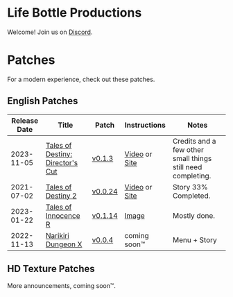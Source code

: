 <!--

Instructions to Edit this site:
1. Download NPM: https://nodejs.org/en/download/
2. Clone this repository: git clone https://github.com/lifebottle/lifebottle.github.io.git
3. Go to the root of this repository in your favorite terminal
4. Update npm if needed: npm install -g npm@9.1.2
5. Install docsify: npm i docsify-cli -g
6. If this is your first time, run this command: docsify init
7. Any time you need to render this site locally: docsify serve

-->

# Life Bottle Productions
Welcome!  Join us on [Discord](https://discord.com/invite/NUvvgUtdXW).


# Patches
For a modern experience, check out these patches.

## English Patches

| Release Date | Title | Patch | Instructions | Notes |
| ------------ | ----- | ----- | ------------ | ----- |
| 2023-11-05 | [Tales of Destiny: Director's Cut](https://github.com/lifebottle/Tales-of-Destiny-DC/releases) | [v0.1.3](https://github.com/lifebottle/Tales-of-Destiny-DC/releases/download/v0.1.3/TOD_DC_PATCH_v0.1.3.xdelta.zip) | [Video](https://www.youtube.com/watch?v=Kx5pPlKWjQE) or [Site](https://www.lifebottle.org/#/./other/xdelta3/index) | Credits and a few other small things still need completing. |
| 2021-07-02 | [Tales of Destiny 2](https://github.com/lifebottle/Tales-of-Destiny-2/releases) | [v0.0.24](https://github.com/lifebottle/Tales-of-Destiny-2/releases/download/latest/TOD2_PS2_PATCH.zip) | [Video](https://www.youtube.com/watch?v=Kx5pPlKWjQE) or [Site](https://www.lifebottle.org/#/./other/xdelta3/index) | Story 33% Completed. |
| 2023-01-22 | [Tales of Innocence R](https://github.com/lifebottle/Tales-of-Innocence-R/releases) | [v0.1.14](https://github.com/lifebottle/Tales-of-Innocence-R/releases/download/v0.1.14/toir_patch-DecryptedWithComputer-Jan.22.2023.zip) | [Image](https://cdn.discordapp.com/attachments/857033352137539625/878843458608054322/how_to.png) | Mostly done. |
| 2022-11-13 | [Narikiri Dungeon X](https://github.com/lifebottle/Narikiri-Dungeon-X/releases) | [v0.0.4](https://github.com/lifebottle/Narikiri-Dungeon-X/releases/download/0.0.4/NDX_patch_0.0.4.xdelta) | coming soon™ | Menu + Story |

## HD Texture Patches

More announcements, coming soon™.
